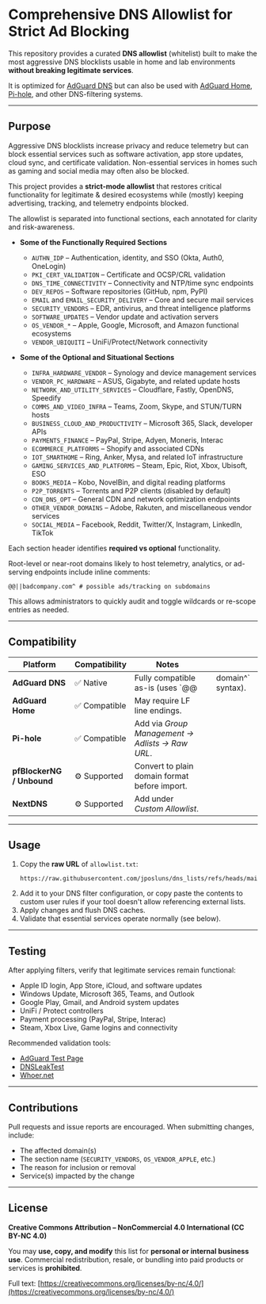 # Comprehensive DNS Allowlist for Strict Ad Blocking

This repository provides a curated **DNS allowlist** (whitelist) built to make the most aggressive DNS blocklists usable in home and lab environments **without breaking legitimate services**.

It is optimized for [AdGuard DNS](https://adguard-dns.io) but can also be used with [AdGuard Home](https://github.com/AdguardTeam/AdGuardHome), [Pi-hole](https://pi-hole.net/), and other DNS-filtering systems.

---

## Purpose

Aggressive DNS blocklists increase privacy and reduce telemetry but can block essential services such as software activation, app store updates, cloud sync, and certificate validation. Non-essential services in homes such as gaming and social media may often also be blocked.

This project provides a **strict-mode allowlist** that restores critical functionality for legitimate & desired ecosystems while (mostly) keeping advertising, tracking, and telemetry endpoints blocked.

The allowlist is separated into functional sections, each annotated for clarity and risk-awareness.

- **Some of the Functionally Required Sections**
  - `AUTHN_IDP` – Authentication, identity, and SSO (Okta, Auth0, OneLogin)
  - `PKI_CERT_VALIDATION` – Certificate and OCSP/CRL validation
  - `DNS_TIME_CONNECTIVITY` – Connectivity and NTP/time sync endpoints
  - `DEV_REPOS` – Software repositories (GitHub, npm, PyPI)
  - `EMAIL` and `EMAIL_SECURITY_DELIVERY` – Core and secure mail services
  - `SECURITY_VENDORS` – EDR, antivirus, and threat intelligence platforms
  - `SOFTWARE_UPDATES` – Vendor update and activation servers
  - `OS_VENDOR_*` – Apple, Google, Microsoft, and Amazon functional ecosystems
  - `VENDOR_UBIQUITI` – UniFi/Protect/Network connectivity

- **Some of the Optional and Situational Sections**
  - `INFRA_HARDWARE_VENDOR` – Synology and device management services
  - `VENDOR_PC_HARDWARE` – ASUS, Gigabyte, and related update hosts
  - `NETWORK_AND_UTILITY_SERVICES` – Cloudflare, Fastly, OpenDNS, Speedify
  - `COMMS_AND_VIDEO_INFRA` – Teams, Zoom, Skype, and STUN/TURN hosts
  - `BUSINESS_CLOUD_AND_PRODUCTIVITY` – Microsoft 365, Slack, developer APIs
  - `PAYMENTS_FINANCE` – PayPal, Stripe, Adyen, Moneris, Interac
  - `ECOMMERCE_PLATFORMS` – Shopify and associated CDNs
  - `IOT_SMARTHOME` – Ring, Anker, Mysa, and related IoT infrastructure
  - `GAMING_SERVICES_AND_PLATFORMS` – Steam, Epic, Riot, Xbox, Ubisoft, ESO
  - `BOOKS_MEDIA` – Kobo, NovelBin, and digital reading platforms
  - `P2P_TORRENTS` – Torrents and P2P clients (disabled by default)
  - `CDN_DNS_OPT` – General CDN and network optimization endpoints
  - `OTHER_VENDOR_DOMAINS` – Adobe, Rakuten, and miscellaneous vendor services
  - `SOCIAL_MEDIA` – Facebook, Reddit, Twitter/X, Instagram, LinkedIn, TikTok

Each section header identifies **required vs optional** functionality.

Root-level or near-root domains likely to host telemetry, analytics, or ad-serving endpoints include inline comments:

```text
@@||badcompany.com^ # possible ads/tracking on subdomains
````

This allows administrators to quickly audit and toggle wildcards or re-scope entries as needed.

---

## Compatibility

| Platform                  | Compatibility | Notes                                           |   |                   |
| ------------------------- | ------------- | ----------------------------------------------- | - | ----------------- |
| **AdGuard DNS**           | ✅ Native      | Fully compatible as-is (uses `@@                |   | domain^` syntax). |
| **AdGuard Home**          | ✅ Compatible  | May require LF line endings.                    |   |                   |
| **Pi-hole**               | ✅ Compatible  | Add via *Group Management → Adlists → Raw URL*. |   |                   |
| **pfBlockerNG / Unbound** | ⚙️ Supported  | Convert to plain domain format before import.   |   |                   |
| **NextDNS**               | ⚙️ Supported  | Add under *Custom Allowlist*.                   |   |                   |

---

## Usage

1. Copy the **raw URL** of `allowlist.txt`:
   ```
   https://raw.githubusercontent.com/jposluns/dns_lists/refs/heads/main/allowlist.txt
   ```
2. Add it to your DNS filter configuration, or copy paste the contents to custom user rules if your tool doesn't allow referencing external lists.
3. Apply changes and flush DNS caches.
4. Validate that essential services operate normally (see below).

---

## Testing

After applying filters, verify that legitimate services remain functional:

* Apple ID login, App Store, iCloud, and software updates
* Windows Update, Microsoft 365, Teams, and Outlook
* Google Play, Gmail, and Android system updates
* UniFi / Protect controllers
* Payment processing (PayPal, Stripe, Interac)
* Steam, Xbox Live, Game logins and connectivity

Recommended validation tools:

* [AdGuard Test Page](https://adguard.com/test.html)
* [DNSLeakTest](https://www.dnsleaktest.com/)
* [Whoer.net](https://whoer.net/)

---

## Contributions

Pull requests and issue reports are encouraged.
When submitting changes, include:

* The affected domain(s)
* The section name (`SECURITY_VENDORS`, `OS_VENDOR_APPLE`, etc.)
* The reason for inclusion or removal
* Service(s) impacted by the change

---

## License

**Creative Commons Attribution – NonCommercial 4.0 International (CC BY-NC 4.0)**

You may **use, copy, and modify** this list for **personal or internal business use**.
Commercial redistribution, resale, or bundling into paid products or services is **prohibited**.

Full text: [https://creativecommons.org/licenses/by-nc/4.0/](https://creativecommons.org/licenses/by-nc/4.0/)
